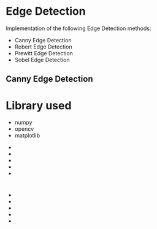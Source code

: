 
# Edge Detection
Implementation of the following Edge Detection methods:
* Canny Edge Detection
* Robert Edge Detection
* Prewitt Edge Detection
* Sobel Edge Detection

<!DOCTYPE html>
<html lang = "en">
<head>
    <meta charset="utf-8" />
    <link rel="stylesheet" href="main.css">
</head>


<body>
  <h2>Canny Edge Detection </h2>
<p title=Canny Edge Detection >
    
<h1>Library used</h1>
<p title=Library used->
<ul>
<li>numpy </li>
<li>opencv</li>
<li>matplotlib</li>
</ul>
</p>

<ul>
<li></li>
<li></li>
<li></li>
<li></li>
<li></li>
</ul>
</p>

  <h1></h1>
<p title=  >
<ul>
<li></li>
<li> </li>
<li> </li>
<li> </li>
<li> </li>
</ul>
</p>

</body>
</html>

